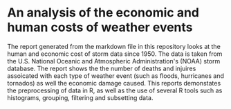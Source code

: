 # An analysis of the economic and human costs of weather events

The report generated from the markdown file in this repository looks at the human and economic cost of storm data since 1950. The data is taken 
from the U.S. National Oceanic and Atmospheric Administration's (NOAA) storm database. The report shows the the number of deaths and injuires assoicated
with each type of weather event (such as floods, hurricanes and tornados) as well the economic damage caused. This reports demonstates the preprocessing of data
in R, as well as the use of several R tools such as histograms, grouping, filtering and subsetting data. 
